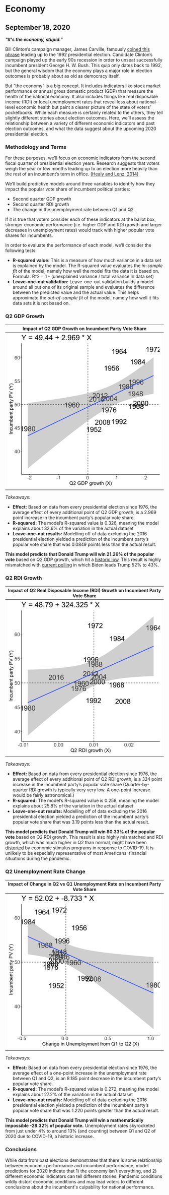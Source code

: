 # Economy
## September 18, 2020

**_"It's the economy, stupid."_**

Bill Clinton’s campaign manager, James Carville, famously [coined this phrase](https://www.cnn.com/2020/05/08/opinions/economy-2020-election-trump-biden-zelizer/index.html) leading up to the 1992 presidential election. Candidate Clinton’s campaign played up the early 90s recession in order to unseat successfully incumbent president George H. W. Bush. This quip only dates back to 1992, but the general wisdom that the economy plays a major role in election outcomes is probably about as old as democracy itself.

But “the economy” is a big concept. It includes indicators like stock market performance or annual gross domestic product (GDP) that measure the health of the national economy. It also includes things like real disposable income (RDI) or local unemployment rates that reveal less about national-level economic health but paint a clearer picture of the state of voters’ pocketbooks. While each measure is certainly related to the others, they tell slightly different stories about election outcomes. Here, we’ll assess the relationship between a variety of different economic indicators and past election outcomes, and what the data suggest about the upcoming 2020 presidential election.

### Methodology and Terms
For these purposes, we’ll focus on economic indicators from the second fiscal quarter of presidential election years. Research suggests that voters weigh the year or few months leading up to an election more heavily than the rest of an incumbent’s term in office. [(Healy and Lenz, 2014)](https://hollis.harvard.edu/primo-explore/fulldisplay?docid=TN_cdi_gale_infotracacademiconefile_A354446646&context=PC&vid=HVD2&search_scope=everything&tab=everything&lang=en_US)


We’ll build predictive models around three variables to identify how they impact the popular vote share of incumbent political parties:
- Second quarter GDP growth
- Second quarter RDI growth
- The change in the unemployment rate between Q1 and Q2

If it is true that voters consider each of these indicators at the ballot box, stronger economic performance (i.e. higher GDP and RDI growth and larger decreases in unemployment rates) would track with higher popular vote shares for incumbents.

In order to evaluate the performance of each model, we’ll consider the following tests:
- **R-squared value:** This is a measure of how much variance in a data set is explained by the model. The R-squared value evaluates the _in-sample fit_ of the model, namely how well the model fits the data it is based on. Formula: R^2 = 1 - (unexplained variance / total variance in data set)
- **Leave-one-out validation:** Leave-one-out validation builds a model around all but one of its original sample and evaluates the difference between the predicted value and the actual value. This helps approximate the _out-of-sample fit_ of the model, namely how well it fits data sets it is not based on.

### Q2 GDP Growth

| Impact of Q2 GDP Growth on Incumbent Party Vote Share   |  
:-------------------------:|
| ![](../figures/q2_gdp_plot.png)|  

_Takeaways:_
- **Effect:** Based on data from every presidential election since 1976, the average effect of every additional point of Q2 GDP growth, is a 2.969 point increase in the incumbent party’s popular vote share. 
- **R-squared:** The model’s R-squared value is 0.326, meaning the model explains about 32.6% of the variation in the actual dataset
- **Leave-one-out results:** Modelling off of data excluding the 2016 presidential election yielded a prediction of the incumbent party’s popular vote share that was 0.0849 points less than the actual result.

**This model predicts that Donald Trump will win 21.26% of the popular vote** based on Q2 GDP growth, which hit a [historic low](https://www.washingtonpost.com/business/2020/07/30/gdp-q2-coronavirus/). This result is highly mismatched with [current polling](https://www.npr.org/2020/09/18/914103948/poll-biden-maintains-lead-over-trump) in which Biden leads Trump 52% to 43%. 

### Q2 RDI Growth

| Impact of Q2 Real Disposable Income (RDI) Growth on Incumbent Party Vote Share   |  
:-------------------------:|
| ![](../figures/q2_rdi_plot.png)|  

_Takeaways:_
- **Effect:** Based on data from every presidential election since 1976, the average effect of every additional point of Q2 RDI growth, is a 324 point increase in the incumbent party’s popular vote share (Quarter-by-quarter RDI growth is typically very very low. A one-point increase would be fairly astronomical.)
- **R-squared:** The model’s R-squared value is 0.258, meaning the model explains about 25.8% of the variation in the actual dataset
- **Leave-one-out results:** Modelling off of data excluding the 2016 presidential election yielded a prediction of the incumbent party’s popular vote share that was 3.19 points less than the actual result.

**This model predicts that Donald Trump will win 80.33% of the popular vote** based on Q2 RDI growth. This result is also highly mismatched and RDI growth, which was much higher in Q2 than normal, might have been [distorted](https://www.bea.gov/news/2020/gross-domestic-product-2nd-quarter-2020-advance-estimate-and-annual-update) by economic stimulus programs in response to COVID-19. It is unlikely to be especially representative of most Americans' financial situations during the pandemic.

### Q2 Unemployment Rate Change

| Impact of Change in Q2 vs Q1 Unemployment Rate on Incumbent Party Vote Share |  
:-------------------------:|
| ![](../figures/q2_unchange_plot.png)|  

_Takeaways:_
- **Effect:** Based on data from every presidential election since 1976, the average effect of a one-point increase in the unemployment rate between Q1 and Q2, is an 8.185 point decrease in the incumbent party’s popular vote share. 
- **R-squared:** The model’s R-squared value is 0.272, meaning the model explains about 27.2% of the variation in the actual dataset
- **Leave-one-out results:** Modelling off of data excluding the 2016 presidential election yielded a prediction of the incumbent party’s popular vote share that was 1.220 points greater than the actual result.

**This model predicts that Donald Trump will win a mathematically impossible -28.32% of popular vote.** Unemployment rates skyrocketed from just under 4% to around 13% (and counting) between Q1 and Q2 of 2020 due to COVID-19, a historic increase.

### Conclusions

While data from past elections demonstrates that there is some relationship between economic performance and incumbent performance, model predictions for 2020 indicate that 1) the economy isn't everything, and 2) different economic indicators can tell different stories. Pandemic conditions wildly distort economic conditions and may lead voters to different conclusions about the incumbent's culpability for national performance. 


